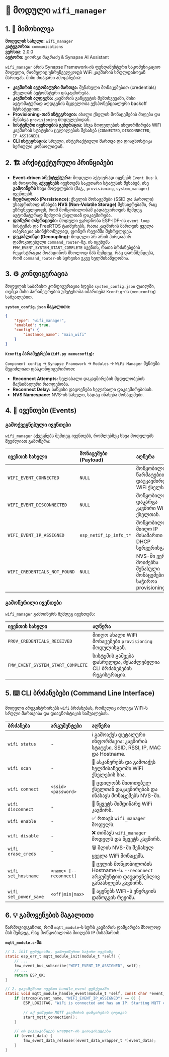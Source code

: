 # 📶 მოდული `wifi_manager`

## 1. 📜 მიმოხილვა

**მოდულის სახელი:** `wifi_manager`  
**კატეგორია:** `communications`  
**ვერსია:** 2.0.0  
**ავტორი:** გიორგი მაგრაძე & Synapse AI Assistant

`wifi_manager` არის Synapse Framework-ის ფუნდამენტური საკომუნიკაციო მოდული, რომელიც უზრუნველყოფს WiFi კავშირის სრულფასოვან მართვას. მისი მთავარი ამოცანებია:

- **კავშირის ავტომატური მართვა:** შენახული მონაცემებით (credentials) ქსელთან ავტომატური დაკავშირება.
- **კავშირის აღდგენა:** კავშირის გაწყვეტის შემთხვევაში, მისი ავტომატურად აღდგენის მცდელობა ექსპონენციალური backoff სტრატეგიით.
- **Provisioning-თან ინტეგრაცია:** ახალი ქსელის მონაცემების მიღება და შენახვა `provisioning` მოდულებიდან.
- **სისტემური ივენთების გენერაცია:** სხვა მოდულების ინფორმირება WiFi კავშირის სტატუსის ცვლილების შესახებ (`CONNECTED`, `DISCONNECTED`, `IP_ASSIGNED`).
- **CLI ინტეგრაცია:** სრული, ინტერაქტიული მართვა და დიაგნოსტიკა სერიული კონსოლიდან.

## 2. 🏗️ არქიტექტურული პრინციპები

- **Event-driven არქიტექტურა:** მოდული აქტიურად იყენებს `Event Bus`-ს. ის როგორც **აქვეყნებს** ივენთებს საკუთარი სტატუსის შესახებ, ისე **გამოიწერს** სხვა მოდულების (მაგ., `provisioning`, `system_manager`) ივენთებს.
- **მდგრადობა (Persistence):** ქსელის მონაცემები (SSID და პაროლი) უსაფრთხოდ ინახება **NVS (Non-Volatile Storage)** მეხსიერებაში, რაც უზრუნველყოფს, რომ მოწყობილობამ გადატვირთვის შემდეგ ავტომატურად შეძლოს ქსელთან დაკავშირება.
- **ფონური ოპერაციები:** მოდული ეყრდნობა ESP-IDF-ის `event loop` სისტემას და FreeRTOS ტაიმერებს, რათა კავშირის მართვის ყველა ოპერაცია ასინქრონულად, ფონურ რეჟიმში შესრულდეს.
- **დეკაპლინგი (Decoupling):** მოდული არ არის პირდაპირ დამოკიდებული `command_router`-ზე. ის იყენებს `FMW_EVENT_SYSTEM_START_COMPLETE` ივენთს, რათა ბრძანებების რეგისტრაცია მოახდინოს მხოლოდ მას შემდეგ, რაც დარწმუნდება, რომ `command_router`-ის სერვისი უკვე ხელმისაწვდომია.

## 3. ⚙️ კონფიგურაცია

მოდულის საბაზისო კონფიგურაცია ხდება `system_config.json` ფაილში, თუმცა მისი პარამეტრების უმეტესობა იმართება `Kconfig`-ის (`menuconfig`) საშუალებით.

**`system_config.json` მაგალითი:**

```json
{
    "type": "wifi_manager",
    "enabled": true,
    "config": {
        "instance_name": "main_wifi"
    }
}
```

**`Kconfig` პარამეტრები (`idf.py menuconfig`):**

`Component config` -> `Synapse Framework` -> `Modules` -> `WiFi Manager` მენიუში შეგიძლიათ დააკონფიგურიროთ:

- **Reconnect Attempts:** ხელახალი დაკავშირების მცდელობების მაქსიმალური რაოდენობა.
- **Reconnect Delay:** საწყისი დაყოვნება ხელახალი დაკავშირებისას.
- **NVS Namespace:** NVS-ის სახელი, სადაც ინახება მონაცემები.

## 4. 📢 ივენთები (Events)

### გამოქვეყნებული ივენთები

`wifi_manager` აქვეყნებს შემდეგ ივენთებს, რომლებზეც სხვა მოდულებს შეუძლიათ გამოწერა:

| ივენთის სახელი | მონაცემები (Payload) | აღწერა |
|:---|:---|:---|
| `WIFI_EVENT_CONNECTED` | `NULL` | მოწყობილობა წარმატებით დაუკავშირდა WiFi ქსელს. |
| `WIFI_EVENT_DISCONNECTED` | `NULL` | მოწყობილობამ დაკარგა კავშირი WiFi ქსელთან. |
| `WIFI_EVENT_IP_ASSIGNED` | `esp_netif_ip_info_t*` | მოწყობილობამ მიიღო IP მისამართი DHCP სერვერისგან. |
| `WIFI_CREDENTIALS_NOT_FOUND` | `NULL` | NVS-ში ვერ მოიძებნა შენახული მონაცემები, საჭიროა provisioning. |

### გამოწერილი ივენთები

`wifi_manager` გამოიწერს შემდეგ ივენთებს:

| ივენთის სახელი | აღწერა |
|:---|:---|
| `PROV_CREDENTIALS_RECEIVED` | მიიღო ახალი WiFi მონაცემები `provisioning` მოდულისგან. |
| `FMW_EVENT_SYSTEM_START_COMPLETE` | სისტემის გაშვება დასრულდა, შესაძლებელია CLI ბრძანებების რეგისტრაცია. |

## 5. ⌨️ CLI ბრძანებები (Command Line Interface)

მოდული არეგისტრირებს `wifi` ბრძანებას, რომელიც იძლევა WiFi-ს სრული მართვისა და დიაგნოსტიკის საშუალებას.

| ბრძანება | არგუმენტები | აღწერა |
|:---|:---|:---|
| `wifi status` | - | ℹ️ გამოაქვს დეტალური ინფორმაცია: კავშირის სტატუსი, SSID, RSSI, IP, MAC და Hostname. |
| `wifi scan` | - | 📡 ასკანერებს და გამოაქვს ხელმისაწვდომი WiFi ქსელების სია. |
| `wifi connect` | `<ssid> <password>` | 🔗 ცდილობს მითითებულ ქსელთან დაკავშირებას და ინახავს მონაცემებს NVS-ში. |
| `wifi disconnect` | - | 🔌 წყვეტს მიმდინარე WiFi კავშირს. |
| `wifi enable` | - | ✅ რთავს `wifi_manager` მოდულს. |
| `wifi disable` | - | ❌ თიშავს `wifi_manager` მოდულს და წყვეტს კავშირს. |
| `wifi erase_creds` | - | 🗑️ შლის NVS-ში შენახულ ყველა WiFi მონაცემს. |
| `wifi set_hostname` | `<name> [--reconnect]` | 📝 ცვლის მოწყობილობის Hostname-ს. `--reconnect` არგუმენტით დაუყოვნებლივ განაახლებს კავშირს. |
| `wifi set_power_save` | `<off\|min\|max>` | 🔋 აყენებს WiFi-ს ენერგიის დაზოგვის რეჟიმს. |

## 6. 💡 გამოყენების მაგალითი

წარმოვიდგინოთ, რომ `mqtt_module`-ს სურს კავშირის დამყარება მხოლოდ მას შემდეგ, რაც მოწყობილობა მიიღებს IP მისამართს.

**`mqtt_module.c`-ში:**

```c
// 1. init ფუნქციაში, გამოვიწეროთ საჭირო ივენთზე
static esp_err_t mqtt_module_init(module_t *self) {
    // ...
    fmw_event_bus_subscribe("WIFI_EVENT_IP_ASSIGNED", self);
    // ...
    return ESP_OK;
}

// 2. დავამუშაოთ ივენთი handle_event ფუნქციაში
static void mqtt_module_handle_event(module_t *self, const char *event_name, void *event_data) {
    if (strcmp(event_name, "WIFI_EVENT_IP_ASSIGNED") == 0) {
        ESP_LOGI(TAG, "WiFi is connected and has an IP. Starting MQTT connection...");
        
        // აქ ვიწყებთ MQTT კავშირის დამყარების ლოგიკას
        start_mqtt_connection(); 
    }
    
    // არ დაგვავიწყდეს wrapper-ის გათავისუფლება
    if (event_data) {
        fmw_event_data_release((event_data_wrapper_t *)event_data);
    }
}
